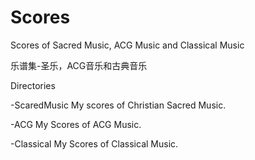 # Scores
Scores of Sacred Music, ACG Music and Classical Music

乐谱集-圣乐，ACG音乐和古典音乐

Directories

-ScaredMusic
My scores of Christian Sacred Music.

-ACG
My Scores of ACG Music.

-Classical
My Scores of Classical Music.
